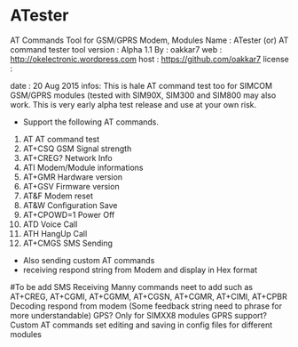 # ATester
AT Commands Tool for GSM/GPRS Modem, Modules
Name	: ATester (or) AT command tester tool
version :	Alpha 1.1
By		: oakkar7
web		: http://okelectronic.wordpress.com
host	: https://github.com/oakkar7
license : 

date	: 20 Aug 2015
infos:
This is hale AT command test too for SIMCOM GSM/GPRS modules (tested with SIM90X, SIM300 and SIM800 may also work. 
This is very early alpha test release and use at your own risk.

- Support the following AT commands.
1. AT		AT command test
2. AT+CSQ	GSM Signal strength
3. AT+CREG?	Network Info
4. ATI		Modem/Module informations
5. AT+GMR	Hardware version
6. AT+GSV	Firmware version
7. AT&F		Modem reset
8. AT&W		Configuration Save
9. AT+CPOWD=1 Power Off
10. ATD		Voice Call
11. ATH		HangUp Call
12. AT+CMGS	SMS Sending

- Also sending custom AT commands
- receiving respond string from Modem and display in Hex format

#To be add
SMS Receiving
Manny commands neet to add such as AT+CREG, AT+CGMI, AT+CGMM, AT+CGSN, AT+CGMR, AT+CIMI, AT+CPBR
Decoding respond from modem (Some feedback string need to phrase for more understandable)
GPS? Only for SIMXX8 modules
GPRS support?
Custom AT commands set editing and saving in config files for different modules
